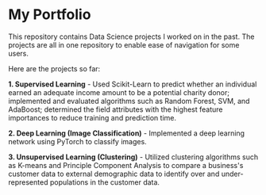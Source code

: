 # My Portfolio

This repository contains Data Science projects I worked on in the past. The projects are all in one repository to enable ease of navigation for some users.

Here are the projects so far:

**1. Supervised Learning** - Used Scikit-Learn to predict whether an individual earned an adequate income amount to be a potential charity donor; implemented and evaluated algorithms such as Random Forest, SVM, and AdaBoost; determined the field attributes with the highest feature importances to reduce training and prediction time.

**2. Deep Learning (Image Classification)** - Implemented a deep learning network using PyTorch to classify images.

**3. Unsupervised Learning (Clustering)** - Utilized clustering algorithms such as K-means and Principle Component Analysis to compare a business's customer data to external demographic data to identify over and under-represented populations in the customer data.
